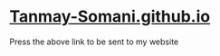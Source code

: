 # [Tanmay-Somani.github.io](https://tTanmay-Somani.github.io)
Press the above link to be sent to my website
